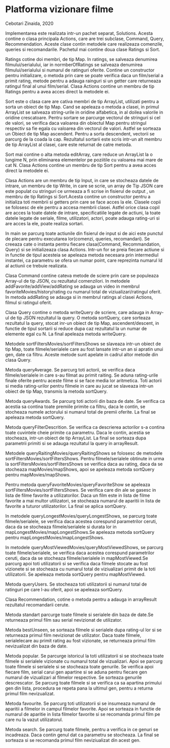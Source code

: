 # Platforma vizionare filme
Cebotari Zinaida, 2020

Implementarea este realizata intr-un pachet separat, Solutions. Acesta contine o clasa principala Actions, care are trei subclase, Command, Query, Recommendation. Aceste clase contin metodele care realizeaza comenzile, queries si recomandarile. Pachetul mai contine doua clase Ratings si Sort.

Ratings cotine doi membri, de tip Map. In ratings, se salveaza denumirea filmului/serialului, iar in normberOfRatings se salveaza denumirea filmului/serialului si numarul de ratinguri oferite. Contine un constructor pentru initializare, o metoda prin care se poate verifica daca un film/serial a primit rating, metode pentru a adauga rainguri si un getter care returneaza ratingul final al unui film/serial. Clasa Actions contine un membru de tip Ratings pentru a avea acces direct la metodele ei.

Sort este o clasa care are cativa membri de tip ArrayList, utilizati pentru a sorta un obiect de tip Map. Cand se apeleaza o metoda a clasei,  in primul ArrayList se salveaza string-urile in oridine alfabetica, in al doilea valorile in oridine crescatoare. Pentru sortare se parcurge vectorul de stringuri si cel de valori, se verifica daca valoarea din obiectul Map pentru stringul respectiv sa fie egala cu valoarea din vectorul de valori. Astfel se sorteaza un Obiect de tip Map ascendent. Pentru a sorta descendent, vectorii se parcurg de la coada la cap. Rezultatul sortarii este scris intr-un alt membru de tip ArrayList al clasei, care este returnat de catre metoda.

Sort mai contine o alta metoda editArray, care reduce un ArrayList la o lungime N, prin eliminarea elementelor pe poziitile cu valoarea mai mare de cat N. Clasa Actions contine un membru de tip Sort pentru a avea acces direct la metodele ei.

Clasa Actions are un membru de tip Input, in care se stocheaza datele de intrare, un membru de tip Write, in care se scrie, un array de Tip JSON care este populat cu stringuri ce urmeaza a fi scrise in fisierul de output , un membru de tip Ratings si Sort.Acesta contine un constructor pentru a initializa toti membrii si getters prin care se face acces la ele. Clasele copii se folosesc de ele pentru a accesa membrii clasei. Astfel orice clasa copil are acces la toate datele de intrare, specificatiile legate de actiuni, la toate datele legate de seriale, filme, utilizatori, actori, poate adauga rating-uri si are acces la ele, poate realiza sortari.

In main se parcurg toate actiunile din fisierul de input si de aici este punctul de plecare pentru executarea lor(comenzi, queries, recomandari). Se creeaza cate o instanta pentru fiecare clasa(Command, Recommandation, Query) si se initializeaza clasa Actions. Intr-un for se preia fiecare actiune si in functie de tipul acesteia se apeleaza metoda necesara prin intermediul instantei, ca parametru se ofera un numar point, care reprezinta numarul Id al actiunii ce trebuie realizata.

Clasa Command contine cateva metode de sciere prin care se populeaza Array-ul de tip JSON, cu rezultatul comenzilori. In metodele addFavorite/addView/addRating se adauga un video in membrul favoriteMovies/history/rating cu numarul total de viziualizari/ratingul oferit. In metoda addRating se adauga si in membrul ratings al clasei Actions, filmul si ratingul oferit.

Clasa Query contine o metoda writeQuery de scriere, care adauga in Array-ul de tip JSON rezultatul la query. O metoda sortQuery, care sorteaza rezultatul la query, stocat inr-un obiect de tip Map, ascendent/descent, in functie de tipul sortarii si reduce dupa caz rezultatul la un numar de elemente egal cu N. La final apeleaza metoda writeQuery. 

Metodele sortFiltersMovies/sortFiltersShows se slaveaza intr-un obiect de tip Map, toate filmele/serialele care au fost lansate intr-un an si apratin unui gen, date ca filtru. Aceste metode sunt apelate in cadrul altor metode din clasa Query.

Metoda queryAverage. Se parcurg toti actorii, se verifica daca filmele/serialele in care s-au filmat au primit raiting. Se aduna rating-urile finale oferite pentru aceste filme si se face media lor aritmetica. Toti actorii si media rating-urilor pentru filmele in care au jucat se slaveaza intr-un obiect de tip Map, transmis la metoda sortQuery.

Metoda queryAwards. Se parcurg toti actorii din baza de date. Se verifica ca acestia sa contina toate premiile primite ca filtru, daca le contin, se stocheaza numele actorului si numarul total de premii oferite. La final se apeleaza metoda sortQuery.

Metoda queryFilterDescrition. Se verifica ca descrierea actorilor s-a contina toate cuvintele cheie primite ca parametru. Daca le contin, acestia se stocheaza, intr-un obiect de tip ArrayList. La final se sorteaza dupa parametrii primiti si se adauga rezultatul la query in arrayResult.

Metodele queryRaitingMovies/queryRaitingShows se folosesc de metodele sortFiltersMovies/sortFiltersShows. Pentru filmele/serialele obtinute in urma la sortFiltersMovies/sortFiltersShows se verifica daca au rating, daca da se stocheaza mapMovies/mapShows, apoi se apeleaza metoda sortQuery pentru mapMovies/mapShows.

Pentru metoda queryFavoriteMovies/queryFavoriteShow se apeleaza sortFiltersMovies/sortFiltersShows. Se verifica care din ale se gasesc in lista de filme favorite a utilizatorilor. Daca un film este in lista de filme favorite a mai multor utilizatori, se stocheaza numarul de aparitii in lista de favorite a tuturor utilizatorilor. La final se aplica sortQuery.

In metodele queryLongestMovies/queryLongestShows, se parcurg toate filmele/serialele, se verifica daca acestea corespund parametrilor ceruti, daca da se stocheaza filmele/serialele si durata lor in mapLongestMovies/mapLongestShows.Se apeleaza metoda sortQuery pentru mapLongestMovies/mapLongestShows.


In metodele queryMostViewedMovies/queryMostViewedShows, se parcurg toate filmele/serialele, se verifica daca acestea corespund parametrilor ceruti, daca da se stocheaza filmele/serialele in mapMostViewed.Se parcurg apoi toti utilizatorii si se verifica daca filmele stocate au fost vizionete si se stocheaza cu numarul total de viziualizari primit de la toti utilizatorii. Se apeleaza metoda sortQuery pentru mapMostViewed.

Metoda queryUsers. Se stocheaza toti utilizatorii si numarul total de ratinguri pe care l-au oferit, apoi se apeleaza sortQuery.

Clasa Recommendation, cotine o metoda pentru a adauga in arrayResult rezultatul recomandarii cerute. 

Metoda standart parcurge toate filmele si serialele din baza de date.Se returneaza primul film sau serial nevizionat de utilizator. 

Metoda bestUnseen, se sorteaza filmele si serialele dupa rating-ul lor si se returneaza primul film nevizionat de utilizator. Daca toate filmele, serialelecare au primit rating au fost vizionate, se returneaza primul film nevizualizat din baza de date.

Metoda popular. Se parcurge istoricul la toti utilizatorii si se stocheaza toate filmele si serialele vizionate cu numarul total de vizualizari. Apoi se parcurg toate filmele si serialele si se stocheaza toate genurile. Se verifica apoi fiecare film, serial carui gen apartine si se aduna pentru fiecare gen numarul de vizualizari al filmelor respective. Se sorteaza genurile descrescator. Se parcurg toate filmele si se verifica ca sa apartina primului gen din lista, procedura se repeta pana la ultimul gen, pentru a returna primul film nevizualizat.

Metoda favourite. Se parcurg toti utilizatorii si se insumeaza numarul de aparitii a filmelor in campul filmelor favorite. Apoi se sorteaza in functie de numarul de aparitie in lista filmelor favorite si se recomanda primul film pe care nu la vazut utilizatorul.

Metoda search. Se parcurg toate filmele, pentru a verifica in ce genuri se incadreaza. Daca contin genul dat ca parametru se stocheaza. La final se sorteaza si se recomanda primul film neviziualizat din acest gen.
